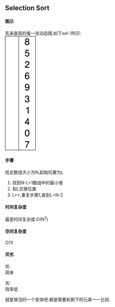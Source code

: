 ## Selection Sort
 
#### 图示
 先来直观的看一张动态图,如下sel-1所示:<br/>
  ![sel-1](/res/selection-sort-animation.gif)
#### 步骤
给定数组大小为N,起始位置为L
1. 找到N-L+1数组中的最小值
2. 和L交换位置
3. L++,重复步骤1,直到L=N-2
#### 时间复杂度
最差时间复杂度:O(N<sup>2</sup>)
#### 空间复杂度
 O(1)
#### 优劣
优:<br/>
简单

劣:<br/>
效率低

就是冒泡的一个变体吧.都是需要和剩下的元素一一比较.
 
 
 
 
 
 
 
 
 
 
 
 
 